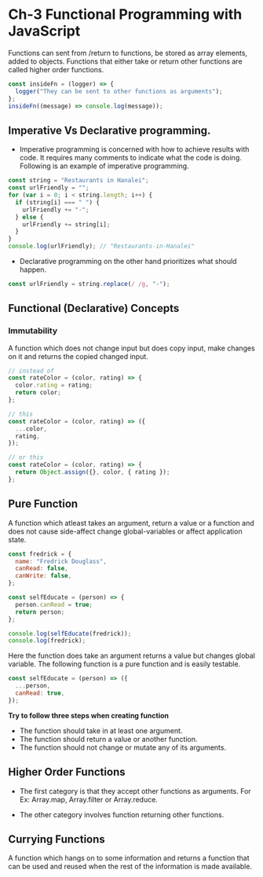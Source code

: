 # Ch-3 Functional Programming with JavaScript

Functions can sent from /return to functions, be stored as array elements, added to objects.
Functions that either take or return other functions are called higher order functions.

```javascript
const insideFn = (logger) => {
  logger("They can be sent to other functions as arguments");
};
insideFn((message) => console.log(message));
```

## Imperative Vs Declarative programming.

- Imperative programming is concerned with how to achieve results with code. It requires many comments to indicate what the code is doing. Following is an example of imperative programming.

```javascript
const string = "Restaurants in Hanalei";
const urlFriendly = "";
for (var i = 0; i < string.length; i++) {
  if (string[i] === " ") {
    urlFriendly += "-";
  } else {
    urlFriendly += string[i];
  }
}
console.log(urlFriendly); // "Restaurants-in-Hanalei"
```

- Declarative programming on the other hand prioritizes what should happen.

```javascript
const urlFriendly = string.replace(/ /g, "-");
```

## Functional (Declarative) Concepts

### Immutability

A function which does not change input but does copy input, make changes on it and returns the copied changed input.

```javascript
// instead of
const rateColor = (color, rating) => {
  color.rating = rating;
  return color;
};

// this
const rateColor = (color, rating) => ({
  ...color,
  rating,
});

// or this
const rateColor = (color, rating) => {
  return Object.assign({}, color, { rating });
};
```

## Pure Function

A function which atleast takes an argument, return a value or a function and does not cause side-affect change global-variables or affect application state.

```javascript
const fredrick = {
  name: "Fredrick Douglass",
  canRead: false,
  canWrite: false,
};

const selfEducate = (person) => {
  person.canRead = true;
  return person;
};

console.log(selfEducate(fredrick));
console.log(fredrick);
```

Here the function does take an argument returns a value but changes global variable.
The following function is a pure function and is easily testable.

```javascript
const selfEducate = (person) => ({
  ...person,
  canRead: true,
});
```

**Try to follow three steps when creating function**

- The function should take in at least one argument.
- The function should return a value or another function.
- The function should not change or mutate any of its arguments.

## Higher Order Functions

- The first category is that they accept other functions as arguments. For Ex: Array.map, Array.filter or Array.reduce.

* The other category involves function returning other functions.

## Currying Functions

A function which hangs on to some information and returns a function that can be used and reused when the rest of the information is made available.
